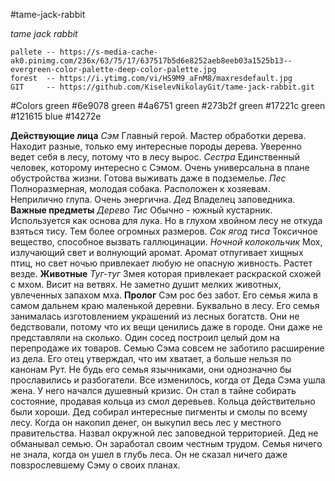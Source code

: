 #tame-jack-rabbit

_tame jack rabbit_

    pallete -- https://s-media-cache-ak0.pinimg.com/236x/63/75/17/637517b5d6e8252aeb8eeb03a1525b13--evergreen-color-palette-deep-color-palette.jpg
    forest  -- https://i.ytimg.com/vi/HS9M9_aFnM8/maxresdefault.jpg
    GIT     -- https://github.com/KiselevNikolayGit/tame-jack-rabbit.git

#Colors
green #6e9078
green #4a6751
green #273b2f
green #17221c
green #121615
blue  #14272e

__Действующие лица__
    _Сэм_
        Главный герой. Мастер обработки дерева. Находит разные, только ему интересные породы дерева. Уверенно ведет себя в лесу, потому что в лесу вырос.
    _Сестра_
        Единственный человек, которому интересно с Сэмом. Очень универсальна в плане обустройства жизни. Готова выживать даже в подземелье. 
    _Пес_
        Полноразмерная, молодая собака. Расположен к хозяевам. Неприлично глупа. Очень энергична.
    _Дед_
        Владелец заповедника.
__Важные предметы__
    _Дерево Тис_
        Обычно - южный кустарник. Используется как основа для лука. Но в глухом хвойном лесу не откуда взяться тису. Тем более огромных размеров.
    _Сок ягод тиса_
        Токсичное вещество, способное вызвать галлюцинации.
    _Ночной колокольчик_
        Мох, излучающий свет и волнующий аромат. Аромат отпугивает хищных птиц, но свет ночью привлекает любую не опасную живность. Растет везде.
__Животные__
    _Туг-туг_
        Змея которая привлекает раскраской схожей с мхом. Висит на ветвях. Не заметно душит мелких животных, увлеченных запахом мха.
__Пролог__
    Сэм рос без забот. Его семья жила в самом дальнем краю маленькой деревни. Буквально в лесу. Его семья занималась изготовлением украшений из лесных богатств. Они не бедствовали, потому что их вещи ценились даже в городе. Они даже не представляли на сколько. Один сосед построил целый дом на перепродаже их товаров.
    Семью Сэма совсем не заботило расширение из дела. Его отец утверждал, что им хватает, а больше нельзя по канонам Рут. Не будь его семья язычниками, они однозначно бы прославились и разбогатели.
    Все изменилось, когда от Деда Сэма ушла жена. У него начался душевный кризис. Он стал в тайне собирать состояние, продавая кольца из смол деревьев. Кольца действительно были хороши. Дед собирал интересные пигменты и смолы по всему лесу.
    Когда он накопил денег, он выкупил весь лес у местного правительства. Назвал окружной лес заповедной территорией. Дед не обманывал семью. Он заработал своим честным трудом. Семья ничего не знала, когда он ушел в глубь леса. Он не сказал ничего даже повзрослевшему Сэму о своих планах.